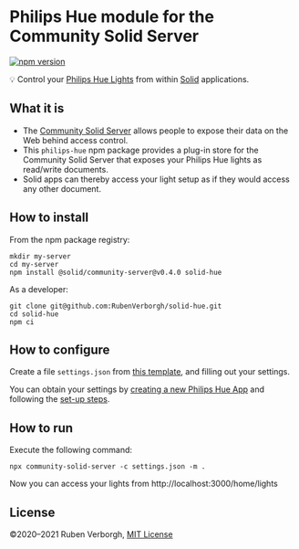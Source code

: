 # Philips Hue module for the Community Solid Server
[![npm version](https://badge.fury.io/js/solid-hue.svg)](https://www.npmjs.com/package/solid-hue)

💡 Control your [Philips Hue Lights](https://www.philips-hue.com/)
from within [Solid](https://solidproject.org/) applications.


## What it is
- The [Community Solid Server](https://github.com/solid/community-server/)
  allows people to expose their data on the Web behind access control.
- This `philips-hue` npm package provides a plug-in store for the Community Solid Server
  that exposes your Philips Hue lights as read/write documents.
- Solid apps can thereby access your light setup
  as if they would access any other document.


## How to install
From the npm package registry:
```shell
mkdir my-server
cd my-server
npm install @solid/community-server@v0.4.0 solid-hue
```

As a developer:
```shell
git clone git@github.com:RubenVerborgh/solid-hue.git
cd solid-hue
npm ci
```

## How to configure
Create a file `settings.json`
from [this template](https://github.com/RubenVerborgh/solid-hue/blob/main/settings-example.json),
and filling out your settings.

You can obtain your settings
by [creating a new Philips Hue App](https://developers.meethue.com/my-apps/)
and following the [set-up steps](https://developers.meethue.com/develop/hue-api/remote-api-quick-start-guide/).


## How to run
Execute the following command:
```shell
npx community-solid-server -c settings.json -m .
```

Now you can access your lights
from http://localhost:3000/home/lights


## License

©2020–2021 Ruben Verborgh, [MIT License](https://github.com/RubenVerborgh/philips-hue/blob/master/LICENSE.md)
